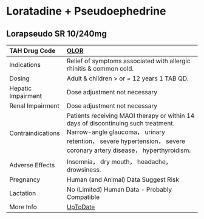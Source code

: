 # Loratadine + Pseudoephedrine

## Lorapseudo SR 10/240mg

| TAH Drug Code      | [OLOR](https://www.tahsda.org.tw/drugs/hissearch.php?drug_code=OLOR)                                                                                                                                   |
|:-------------------|:-------------------------------------------------------------------------------------------------------------------------------------------------------------------------------------------------------|
| Indications        | Relief of symptoms associated with allergic rhinitis & common cold.                                                                                                                                    |
| Dosing             | Adult & children > or = 12 years 1 TAB QD.                                                                                                                                                             |
| Hepatic Impairment | Dose adjustment not necessary                                                                                                                                                                          |
| Renal Impairment   | Dose adjustment not necessary                                                                                                                                                                          |
| Contraindications  | Patients receiving MAOI therapy or within 14 days of discontinuing such treatment. Narrow-angle glaucoma， urinary retention， severe hypertension， severe coronary artery disease， hyperthyroidism. |
| Adverse Effects    | Insomnia， dry mouth， headache， drowsiness.                                                                                                                                                          |
| Pregnancy          | Human (and Animal) Data Suggest Risk                                                                                                                                                                   |
| Lactation          | No (Limited) Human Data - Probably Compatible                                                                                                                                                          |
| More Info          | [UpToDate](https://www.uptodate.com/contents/loratadine-and-pseudoephedrine-drug-information)                                                                                                          |

